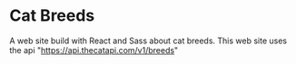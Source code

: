 # Cat Breeds
A web site build with React and Sass about cat breeds. This web site uses the api "https://api.thecatapi.com/v1/breeds"


